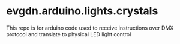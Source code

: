 # evgdn.arduino.lights.crystals
This repo is for arduino code used to receive instructions over DMX protocol and translate to physical LED light control
